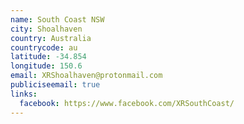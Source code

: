 ```yaml
---
name: South Coast NSW
city: Shoalhaven
country: Australia
countrycode: au
latitude: -34.854
longitude: 150.6
email: XRShoalhaven@protonmail.com
publiciseemail: true
links:
  facebook: https://www.facebook.com/XRSouthCoast/
---
```

